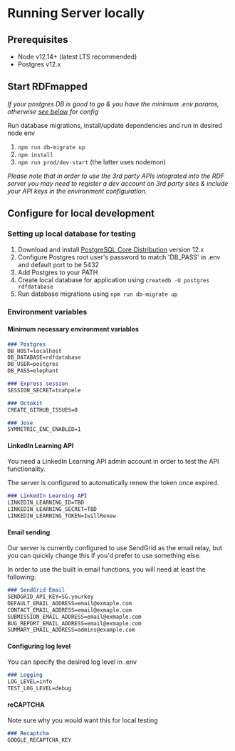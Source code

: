 # Running Server locally

## Prerequisites

- Node v12.14+ (latest LTS recommended)
- Postgres v12.x

## Start RDFmapped

_If your postgres DB is good to go & you have the minimum .env params, otherwise [see below](../blob/master/server/README.md#configure-for-local-development "Configuring for local dev") for config_

Run database migrations, install/update dependencies and run in desired node env

1.  `npm run db-migrate up`
2.  `npm install`
3.  `npm run prod/dev-start` (the latter uses nodemon)

_Please note that in order to use the 3rd party APIs integrated into the RDF server you may need to register a dev account on 3rd party sites & include your API keys in the environment configuration._

## Configure for local development

### Setting up local database for testing
1.  Download and install [PostgreSQL Core Distribution](https://www.postgresql.org/download "PSQL Download") version 12.x
2.  Configure Postgres root user's password to match 'DB_PASS' in .env and default port to be 5432 
3.  Add Postgres to your PATH
4.  Create local database for application using `createdb -U postgres rdfdatabase`
5.  Run database migrations using `npm run db-migrate up`

### Environment variables

#### Minimum necessary environment variables

``` markdown
### Postgres
DB_HOST=localhost
DB_DATABASE=rdfdatabase
DB_USER=postgres
DB_PASS=elephant

### Express session
SESSION_SECRET=tnahpele

### Octokit
CREATE_GITHUB_ISSUES=0

### Jose
SYMMETRIC_ENC_ENABLED=1
```

#### LinkedIn Learning API
You need a LinkedIn Learning API admin account in order to test the API functionality.

The server is configured to automatically renew the token once expired.

``` markdown
### LinkedIn Learning API
LINKEDIN_LEARNING_ID=TBD
LINKEDIN_LEARNING_SECRET=TBD
LINKEDIN_LEARNING_TOKEN=IwillRenew
```

#### Email sending
Our server is currently configured to use SendGrid as the email relay, but you can quickly change this if you'd prefer to use something else.

In order to use the built in email functions, you will need at least the following:

``` markdown
### SendGrid Email
SENDGRID_API_KEY=SG.yourkey
DEFAULT_EMAIL_ADDRESS=email@exmaple.com
CONTACT_EMAIL_ADDRESS=email@exmaple.com
SUBMISSION_EMAIL_ADDRESS=email@exmaple.com
BUG_REPORT_EMAIL_ADDRESS=email@exmaple.com
SUMMARY_EMAIL_ADDRESS=admins@example.com
```

#### Configuring log level
You can specify the desired log level in .env

``` markdown
### Logging
LOG_LEVEL=info
TEST_LOG_LEVEL=debug
```

#### reCAPTCHA

Note sure why you would want this for local testing

``` markdown
### Recaptcha
GOOGLE_RECAPTCHA_KEY
```
